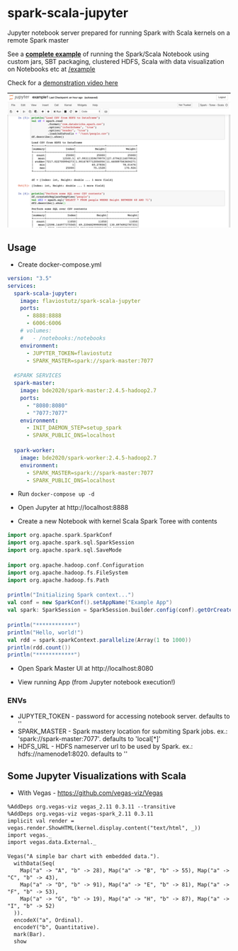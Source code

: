 # spark-scala-jupyter

Jupyter notebook server prepared for running Spark with Scala kernels on a remote Spark master

See a **[complete example](/example)** of running the Spark/Scala Notebook using custom jars, SBT packaging, clustered HDFS, Scala with data visualization on Notebooks etc at [/example](/example)

Check for a [demonstration video here](https://youtu.be/ASMh0yHJZls)

<img src="demo1.png">

## Usage

* Create docker-compose.yml

```yml
version: "3.5"
services:
  spark-scala-jupyter:
    image: flaviostutz/spark-scala-jupyter
    ports:
      - 8888:8888
      - 6006:6006
    # volumes:
    #   - /notebooks:/notebooks
    environment:
      - JUPYTER_TOKEN=flaviostutz
      - SPARK_MASTER=spark://spark-master:7077

  #SPARK SERVICES
  spark-master:
    image: bde2020/spark-master:2.4.5-hadoop2.7
    ports:
      - "8080:8080"
      - "7077:7077"
    environment:
      - INIT_DAEMON_STEP=setup_spark
      - SPARK_PUBLIC_DNS=localhost

  spark-worker:
    image: bde2020/spark-worker:2.4.5-hadoop2.7
    environment:
      - SPARK_MASTER=spark://spark-master:7077
      - SPARK_PUBLIC_DNS=localhost
```

* Run ```docker-compose up -d```

* Open Jupyter at http://localhost:8888

* Create a new Notebook with kernel Scala Spark Toree with contents

```scala
import org.apache.spark.SparkConf
import org.apache.spark.sql.SparkSession
import org.apache.spark.sql.SaveMode

import org.apache.hadoop.conf.Configuration
import org.apache.hadoop.fs.FileSystem
import org.apache.hadoop.fs.Path

println("Initializing Spark context...")
val conf = new SparkConf().setAppName("Example App")
val spark: SparkSession = SparkSession.builder.config(conf).getOrCreate()

println("************")
println("Hello, world!")
val rdd = spark.sparkContext.parallelize(Array(1 to 1000))
println(rdd.count())
println("************")
```

* Open Spark Master UI at http://localhost:8080

* View running App (from Jupyter notebook execution!)

### ENVs

* JUPYTER_TOKEN - password for accessing notebook server. defaults to ''
* SPARK_MASTER - Spark mastery location for submiting Spark jobs. ex.: 'spark://spark-master:7077'. defaults to 'local[*]'
* HDFS_URL - HDFS nameserver url to be used by Spark. ex.: hdfs://namenode1:8020. defaults to ''

## Some Jupyter Visualizations with Scala

* With Vegas - https://github.com/vegas-viz/Vegas

```
%AddDeps org.vegas-viz vegas_2.11 0.3.11 --transitive
%AddDeps org.vegas-viz vegas-spark_2.11 0.3.11
implicit val render = vegas.render.ShowHTML(kernel.display.content("text/html", _))
import vegas._
import vegas.data.External._

Vegas("A simple bar chart with embedded data.").
  withData(Seq(
    Map("a" -> "A", "b" -> 28), Map("a" -> "B", "b" -> 55), Map("a" -> "C", "b" -> 43),
    Map("a" -> "D", "b" -> 91), Map("a" -> "E", "b" -> 81), Map("a" -> "F", "b" -> 53),
    Map("a" -> "G", "b" -> 19), Map("a" -> "H", "b" -> 87), Map("a" -> "I", "b" -> 52)
  )).
  encodeX("a", Ordinal).
  encodeY("b", Quantitative).
  mark(Bar).
  show
```
